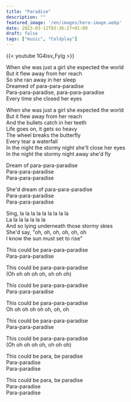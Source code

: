 ```yaml
---
title: "Paradise"
description: ""
featured_image: '/en/images/hero-image.webp'
date: 2023-03-12T03:36:27+01:00
draft: false
tags: ["music", "Coldplay"]
---
```


{{< youtube 1G4isv_Fylg >}}

When she was just a girl she expected the world  
But it flew away from her reach  
So she ran away in her sleep  
Dreamed of para-para-paradise  
Para-para-paradise, para-para-paradise  
Every time she closed her eyes

When she was just a girl she expected the world  
But it flew away from her reach  
And the bullets catch in her teeth  
Life goes on, it gets so heavy  
The wheel breaks the butterfly  
Every tear a waterfall  
In the night the stormy night she'll close her eyes  
In the night the stormy night away she'd fly

Dream of para-para-paradise  
Para-para-paradise  
Para-para-paradise

She'd dream of para-para-paradise  
Para-para-paradise  
Para-para-paradise

Sing, la la la la la la la la la  
La la la la la la la  
And so lying underneath those stormy skies  
She'd say, "oh, oh, oh, oh, oh, oh  
I know the sun must set to rise"

This could be para-para-paradise  
Para-para-paradise

This could be para-para-paradise  
(Oh oh oh oh oh, oh oh oh)

This could be para-para-paradise  
Para-para-paradise

This could be para-para-paradise  
Oh oh oh oh oh oh, oh, oh

This could be para-para-paradise  
Para-para-paradise

This could be para-para-paradise  
(Oh oh oh oh oh, oh oh oh)

This could be para, be paradise  
Para-paradise  
Para-paradise

This could be para, be paradise  
Para-paradise  
Para-paradise
